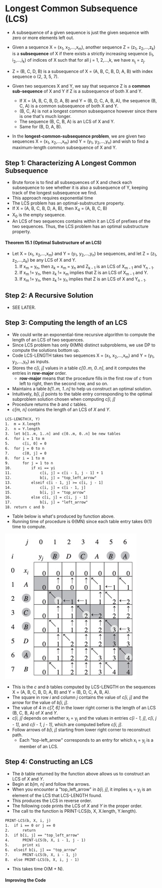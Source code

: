 # Longest Common Subsequence (LCS)

- A subsequence of a given sequence is just the given sequence with zero or more elements left out.
- Given a sequence X = (x<sub>1</sub>, x<sub>2</sub>,...,x<sub>m</sub>), another sequence Z = (z<sub>1</sub>, z<sub>2</sub>,...,z<sub>k</sub>) is a **subsequence** of X if there exists a strictly increasing sequence (i<sub>1</sub>, i<sub>2</sub>,...,i<sub>k</sub>) of indices of X such that for all j = 1, 2,...,k, we have x<sub>i<sub>j</sub></sub> = z<sub>j</sub>.
- Z = (B, C, D, B) is a subsequence of X = (A, B, C, B, D, A, B) with index sequence o (2, 3, 5, 7).
- Given two sequences X and Y, we say that sequence Z is a **common sub-sequence** of X and Y if Z is a subsequence of both X and Y.
    - If X = (A, B, C, B, D, A, B) and Y = (B, D, C, A, B, A), the sequence (B, C, A) is a common subsequence of both X and Y.
    - (B, C, A) is not a longest common subsequence however since there is one that's much longer.
    - The sequence (B, C, B, A) is an LCS of X and Y.
    - Same for (B, D, A, B).

- In the **longest-common-subsequence problem**, we are given two sequences X = (x<sub>1</sub>, x<sub>2</sub>,...,x<sub>m</sub>) and Y = (y<sub>1</sub>, y<sub>2</sub>,...,y<sub>n</sub>) and wish to find a maximum-length common subsequence of X and Y.

## Step 1: Characterizing A Longest Common Subsequence
- Brute force is to find all subsequences of X and check each subsequence to see whether it is also a subsequence of Y, keeping track of the longest subsequence we find.
- This approach requires exponential time
- The LCS problem has an optimal-substructure property.
- If X = (A, B, C, B, D, A, B), then X<sub>4</sub> = (A, B, C, B)
- X<sub>0</sub> is the empty sequence.
- An LCS of two sequences contains within it an LCS of prefixes of the two sequences. Thus, the LCS problem has an optimal substructure property.

#### Theorem 15.1 (Optimal Substructure of an LCS)
- Let X = (x<sub>1</sub>, x<sub>2</sub>,...,x<sub>m</sub>) and Y = (y<sub>1</sub>, y<sub>2</sub>,...,y<sub>n</sub>) be sequences, and let Z = (z<sub>1</sub>, z<sub>2</sub>,...,z<sub>k</sub>) be any LCS of X and Y.
    1. If x<sub>m</sub> = y<sub>n</sub>, then z<sub>k</sub> = x<sub>m</sub> = y<sub>n</sub> and Z<sub>k - 1</sub> is an LCS of X<sub>m - 1</sub> and Y<sub>n - 1</sub>.
    2. If x<sub>m</sub> != y<sub>n</sub>, then z<sub>k</sub> != x<sub>m</sub> implies that Z is an LCS of X<sub>m - 1</sub> and Y.
    3. If x<sub>m</sub> != y<sub>n</sub>, then z<sub>k</sub> != y<sub>n</sub> implies that Z is an LCS of X and Y<sub>n - 1</sub>.

## Step 2: A Recursive Solution
- SEE LATER.

## Step 3: Computing the length of an LCS
- We could write an exponential-time recursive algorithm to compute the length of an LCS of two sequences.
- Since LCS problem has only &Theta;(MN) distinct subproblems, we use DP to compute the solutions bottom up.
- Code LCS-LENGTH takes two sequences X = (x<sub>1</sub>, x<sub>2</sub>,...,x<sub>m</sub>) and Y = (y<sub>1</sub>, y<sub>2</sub>,...,y<sub>n</sub>) as inputs.
- Stores the *c\[i, j\]* values in a table *c\[0..m, 0..n\]*, and it computes the entries in **row-major** order.
    - **row-major** means that the procedure fills in the first row of *c* from left to right, then the second row, and so on.
- Maintains a table *b\[1..m, 1..n\]* to help us construct an optimal solution.
- Intuitively, *b\[i, j\]* points to the table entry corresponding to the optimal subproblem solution chosen when computing *c\[i, j\]*
- Procedure returns the *b* and *c* tables.
- *c\[m, n\]* contains the length of an LCS of *X* and *Y*.

```
LCS-LENGTH(X, Y)
1.  m = X.length
2.  n = Y.length
3.  let b[1..m, 1..n] and c[0..m, 0..n] be new tables
4.  for i = 1 to m
5.      c[i, 0] = 0
6.  for j = 0 to n
7.      c[0, j] = 0
8.  for i = 1 to m
9.      for j = 1 to n
10.         if xi == yi
11.             c[i, j] = c[i - 1, j - 1] + 1
12.             b[i, j] = "top_left_arrow"
13.         elseif c[i - 1, j] >= c[i, j - 1]
14.             c[i, j] = c[i - 1, j]
15.             b[i, j] = "top_arrow"
16.         else c[i, j] = c[i, j - 1]
17.             b[i, j] = "left_arrow"
18. return c and b
```

- Table below is what's produced by function above.
- Running time of procedure is &Theta;(MN) since each table entry takes &Theta;(1) time to compute.

![alt text](https://github.com/eyc94/Notes/blob/master/images/lcs_table.png "Image of table to solve LCS")

- This is the *c* and *b* tables computed by LCS-LENGTH on the sequences X = (A, B, C, B, D, A, B) and Y = (B, D, C, A, B, A).
- The square in row *i* and column *j* contains the value of *c\[i, j\]* and the arrow for the value of *b\[i, j\]*.
- The value of 4 in *c\[7, 6\]* in the lower right corner is the length of an LCS (B, C, B, A) of *X* and *Y*.
- *c\[i, j\]* depends on whether x<sub>i</sub> = y<sub>j</sub> and the values in entries *c\[i - 1, j\]*, *c\[i, j - 1\]*, and *c\[i - 1, j - 1\]*, which are computed before *c\[i, j\]*.
- Follow arrows of *b\[i, j\]* starting from lower right corner to reconstruct path.
    - Each "top-left_arrow" corresponds to an entry for which x<sub>i</sub> = y<sub>j</sub> is a member of an LCS.

## Step 4: Constructing an LCS
- The *b* table returned by the function above allows us to construct an LCS of *X* and *Y*.
- Begin at *b\[m, n\]* and follow the arrows.
- When you encounter a "top_left_arrow" in *b\[i, j\]*, it implies x<sub>i</sub> = y<sub>j</sub> is an element of the LCS that LCS-LENGTH found.
- This produces the LCS in reverse order.
- The following code prints the LCS of *X* and *Y* in the proper order.
- The call to the function is PRINT-LCS(b, X, X.length, Y.length).

```
PRINT-LCS(b, X, i, j)
1.  if i == 0 or j == 0
2.      return
3.  if b[i, j] == "top_left_arrow"
4.      PRINT-LCS(b, X, i - 1, j - 1)
5.      print xi
6.  elseif b[i, j] == "top_arrow"
7.      PRINT-LCS(b, X, i - 1, j)
8.  else PRINT-LCS(b, X, i, j - 1)
```

- This takes time O(M + N).

#### Improving the Code
